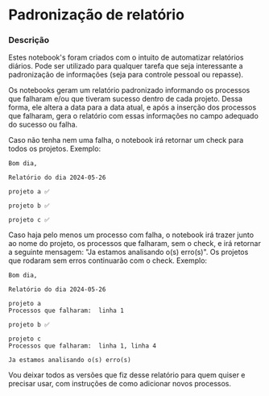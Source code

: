 # Padronização de relatório
### Descrição
Estes notebook's foram criados com o intuito de automatizar relatórios diários. Pode ser utilizado para qualquer tarefa que seja interessante a padronização de informações (seja para controle pessoal ou repasse).

Os notebooks geram um relatório padronizado informando os processos que falharam e/ou que tiveram sucesso dentro de cada projeto. Dessa forma, ele altera a data para a data atual, e após a inserção dos processos que falharam, gera o relatório com essas informações no campo adequado do sucesso ou falha.

Caso não tenha nem uma falha, o notebook irá retornar um check para todos os projetos.
Exemplo:
````
Bom dia,

Relatório do dia 2024-05-26

projeto a ✅
  
projeto b ✅
  
projeto c ✅
````

Caso haja pelo menos um processo com falha, o notebook irá trazer junto ao nome do projeto, os processos que falharam, sem o check, e irá retornar a seguinte mensagem: "Ja estamos analisando o(s) erro(s)". Os projetos que rodaram sem erros continuarão com o check.
Exemplo:
````
Bom dia,

Relatório do dia 2024-05-26

projeto a 
Processos que falharam:  linha 1 

projeto b ✅
  
projeto c 
Processos que falharam:  linha 1, linha 4 

Ja estamos analisando o(s) erro(s)
````

Vou deixar todos as versões que fiz desse relatório para quem quiser e precisar usar, com instruções de como adicionar novos processos.

